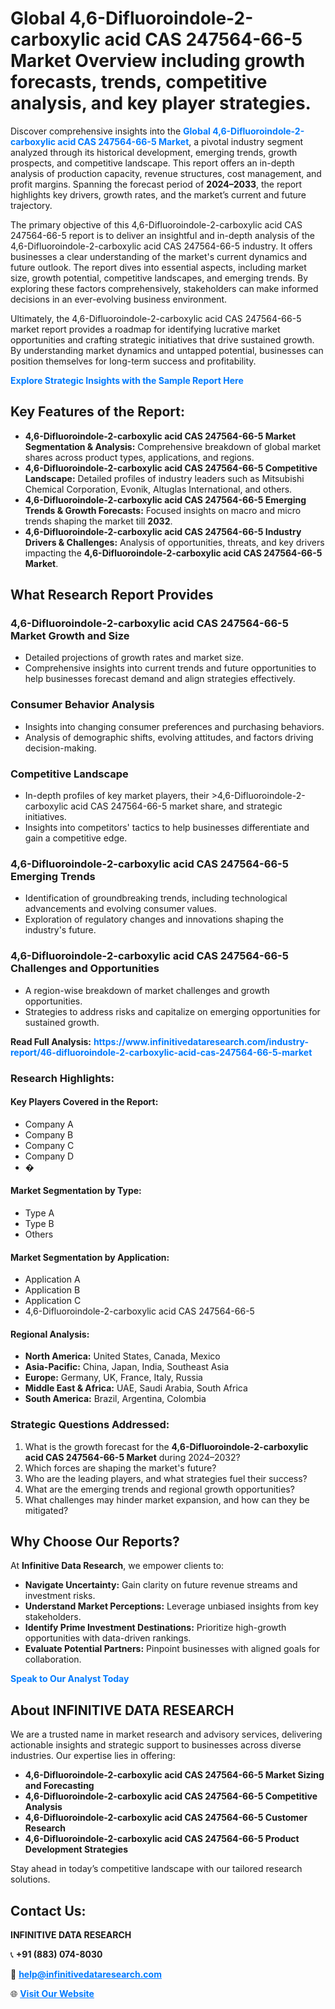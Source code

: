 <h1>Global 4,6-Difluoroindole-2-carboxylic acid CAS 247564-66-5 Market Overview including growth forecasts, trends, competitive analysis, and key player strategies.</h1>
<p>
Discover comprehensive insights into the 
<a href="https://www.infinitivedataresearch.com/industry-report/46-difluoroindole-2-carboxylic-acid-cas-247564-66-5-market" rel="dofollow" style="color: #007BFF; text-decoration: none;"><strong>Global 4,6-Difluoroindole-2-carboxylic acid CAS 247564-66-5 Market</strong></a>, a pivotal industry segment analyzed through its historical development, emerging trends, growth prospects, and competitive landscape. This report offers an in-depth analysis of production capacity, revenue structures, cost management, and profit margins. Spanning the forecast period of <strong>2024–2033</strong>, the report highlights key drivers, growth rates, and the market’s current and future trajectory.
</p>
<p>
The primary objective of this 4,6-Difluoroindole-2-carboxylic acid CAS 247564-66-5 report is to deliver an insightful and in-depth analysis of the 4,6-Difluoroindole-2-carboxylic acid CAS 247564-66-5 industry. It offers businesses a clear understanding of the market's current dynamics and future outlook. The report dives into essential aspects, including market size, growth potential, competitive landscapes, and emerging trends. By exploring these factors comprehensively, stakeholders can make informed decisions in an ever-evolving business environment.
</p>
<p>
Ultimately, the 4,6-Difluoroindole-2-carboxylic acid CAS 247564-66-5 market report provides a roadmap for identifying lucrative market opportunities and crafting strategic initiatives that drive sustained growth. By understanding market dynamics and untapped potential, businesses can position themselves for long-term success and profitability.
</p>
<p>
<a href="https://www.infinitivedataresearch.com/request-sample/reportId=112154" style="color: #007BFF; text-decoration: none;"><strong>Explore Strategic Insights with the Sample Report Here</strong></a>
</p>

<h2>Key Features of the Report:</h2>
<ul>
<li><strong>4,6-Difluoroindole-2-carboxylic acid CAS 247564-66-5 Market Segmentation & Analysis:</strong> Comprehensive breakdown of global market shares across product types, applications, and regions.</li>
<li><strong>4,6-Difluoroindole-2-carboxylic acid CAS 247564-66-5 Competitive Landscape:</strong> Detailed profiles of industry leaders such as Mitsubishi Chemical Corporation, Evonik, Altuglas International, and others.</li>
<li><strong>4,6-Difluoroindole-2-carboxylic acid CAS 247564-66-5 Emerging Trends & Growth Forecasts:</strong> Focused insights on macro and micro trends shaping the market till <strong>2032</strong>.</li>
<li><strong>4,6-Difluoroindole-2-carboxylic acid CAS 247564-66-5 Industry Drivers & Challenges:</strong> Analysis of opportunities, threats, and key drivers impacting the <strong>4,6-Difluoroindole-2-carboxylic acid CAS 247564-66-5 Market</strong>.</li>
</ul>

<h2>What Research Report Provides</h2>
<h3>4,6-Difluoroindole-2-carboxylic acid CAS 247564-66-5 Market Growth and Size</h3>
<ul>
<li>Detailed projections of growth rates and market size.</li>
<li>Comprehensive insights into current trends and future opportunities to help businesses forecast demand and align strategies effectively.</li>
</ul>

<h3>Consumer Behavior Analysis</h3>
<ul>
<li>Insights into changing consumer preferences and purchasing behaviors.</li>
<li>Analysis of demographic shifts, evolving attitudes, and factors driving decision-making.</li>
</ul>

<h3>Competitive Landscape</h3>
<ul>
<li>In-depth profiles of key market players, their >4,6-Difluoroindole-2-carboxylic acid CAS 247564-66-5 market share, and strategic initiatives.</li>
<li>Insights into competitors' tactics to help businesses differentiate and gain a competitive edge.</li>
</ul>

<h3>4,6-Difluoroindole-2-carboxylic acid CAS 247564-66-5 Emerging Trends</h3>
<ul>
<li>Identification of groundbreaking trends, including technological advancements and evolving consumer values.</li>
<li>Exploration of regulatory changes and innovations shaping the industry's future.</li>
</ul>

<h3>4,6-Difluoroindole-2-carboxylic acid CAS 247564-66-5 Challenges and Opportunities</h3>
<ul>
<li>A region-wise breakdown of market challenges and growth opportunities.</li>
<li>Strategies to address risks and capitalize on emerging opportunities for sustained growth.</li>
</ul>
<p><strong>Read Full Analysis:</strong> <a href="https://www.infinitivedataresearch.com/industry-report/46-difluoroindole-2-carboxylic-acid-cas-247564-66-5-market" rel="dofollow" style="color: #007BFF; text-decoration: none;"><strong>https://www.infinitivedataresearch.com/industry-report/46-difluoroindole-2-carboxylic-acid-cas-247564-66-5-market</strong></a></p>
<h3>Research Highlights:</h3>
<h4>Key Players Covered in the Report:</h4>
<ul><li>Company A</li><li>Company B</li><li>Company C</li><li>Company D</li><li>�</li></ul>
<h4>Market Segmentation by Type:</h4>
<ul><li>Type A</li><li>Type B</li><li>Others</li></ul>
<h4>Market Segmentation by Application:</h4>
<ul><li>Application A</li><li>Application B</li><li>Application C</li><li>4,6-Difluoroindole-2-carboxylic acid CAS 247564-66-5</li></ul>

<h4>Regional Analysis:</h4>
<ul>
<li><strong>North America:</strong> United States, Canada, Mexico</li>
<li><strong>Asia-Pacific:</strong> China, Japan, India, Southeast Asia</li>
<li><strong>Europe:</strong> Germany, UK, France, Italy, Russia</li>
<li><strong>Middle East & Africa:</strong> UAE, Saudi Arabia, South Africa</li>
<li><strong>South America:</strong> Brazil, Argentina, Colombia</li>
</ul>

<h3>Strategic Questions Addressed:</h3>
<ol>
<li>What is the growth forecast for the <strong>4,6-Difluoroindole-2-carboxylic acid CAS 247564-66-5 Market</strong> during 2024–2032?</li>
<li>Which forces are shaping the market's future?</li>
<li>Who are the leading players, and what strategies fuel their success?</li>
<li>What are the emerging trends and regional growth opportunities?</li>
<li>What challenges may hinder market expansion, and how can they be mitigated?</li>
</ol>

<h2>Why Choose Our Reports?</h2>
<p>At <strong>Infinitive Data Research</strong>, we empower clients to:</p>
<ul>
<li><strong>Navigate Uncertainty:</strong> Gain clarity on future revenue streams and investment risks.</li>
<li><strong>Understand Market Perceptions:</strong> Leverage unbiased insights from key stakeholders.</li>
<li><strong>Identify Prime Investment Destinations:</strong> Prioritize high-growth opportunities with data-driven rankings.</li>
<li><strong>Evaluate Potential Partners:</strong> Pinpoint businesses with aligned goals for collaboration.</li>
</ul>
<p><a href="https://www.infinitivedataresearch.com/industry-report/46-difluoroindole-2-carboxylic-acid-cas-247564-66-5-market" rel="dofollow" style="color: #007BFF; text-decoration: none;"><strong>Speak to Our Analyst Today</strong></a></p>

<h2>About INFINITIVE DATA RESEARCH</h2>
<p>We are a trusted name in market research and advisory services, delivering actionable insights and strategic support to businesses across diverse industries. Our expertise lies in offering:</p>
<ul>
<li><strong>4,6-Difluoroindole-2-carboxylic acid CAS 247564-66-5 Market Sizing and Forecasting</strong></li>
<li><strong>4,6-Difluoroindole-2-carboxylic acid CAS 247564-66-5 Competitive Analysis</strong></li>
<li><strong>4,6-Difluoroindole-2-carboxylic acid CAS 247564-66-5 Customer Research</strong></li>
<li><strong>4,6-Difluoroindole-2-carboxylic acid CAS 247564-66-5 Product Development Strategies</strong></li>
</ul>
<p>Stay ahead in today’s competitive landscape with our tailored research solutions.</p>

<h2>Contact Us:</h2>
<p><strong>INFINITIVE DATA RESEARCH</strong></p>
<p>📞 <strong>+91 (883) 074-8030</strong></p>
<p>📧 <strong><a href="mailto:help@infinitivedataresearch.com" style="color: #007BFF;">help@infinitivedataresearch.com</a></strong></p>
<p>🌐 <strong><a href="https://www.infinitivedataresearch.com" rel="dofollow" style="color: #007BFF;">Visit Our Website</a></strong></p>